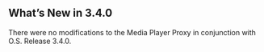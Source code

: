 ## What’s New in 3.4.0

There were no modifications to the Media Player Proxy in conjunction with O.S. Release 3.4.0.